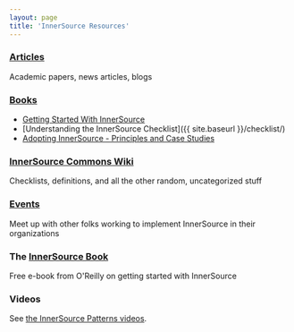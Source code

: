 ```yaml
---
layout: page
title: 'InnerSource Resources'
---
```


### [Articles](articles/)

Academic papers, news articles, blogs

### [Books](books/)

  * [Getting Started With InnerSource](http://www.oreilly.com/programming/free/getting-started-with-innersource.csp)
  * [Understanding the InnerSource Checklist]({{ site.baseurl }}/checklist/)
  * [Adopting InnerSource - Principles and Case Studies](books/adoptinginnersource)

### [InnerSource Commons Wiki](https://github.com/InnerSourceCommons/innersourcecommons.org/wiki)

Checklists, definitions, and all the other random, uncategorized stuff

### [Events](/events/)

Meet up with other folks working to implement InnerSource in their organizations

### The [InnerSource Book](http://www.oreilly.com/programming/free/getting-started-with-innersource.csp)

Free e-book from O'Reilly on getting started with InnerSource

### Videos

See [the InnerSource Patterns videos](http://bit.ly/innersource_patterns_videos).
